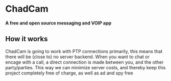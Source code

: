 # ChadCam
**A free and open source messaging and VOIP app**

## How it works
ChadCam is going to work with PTP connections primarily, this means that there will be (close to) no server backend. 
When you want to chat or encage with a call, a direct connection is made between you, and the other party/parties. 
This way we can minimize server costs, and thereby keep this project completely free of charge, as well as ad and spy free
